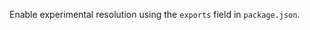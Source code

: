 <!-- YAML
added: v12.7.0
-->

Enable experimental resolution using the `exports` field in `package.json`.

